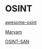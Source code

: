 # OSINT

[awesome-osint](https://github.com/jivoi/awesome-osint)

[Maryam](https://github.com/saeeddhqan/Maryam)

[OSINT-SAN](https://github.com/Bafomet666/OSINT-SAN)
